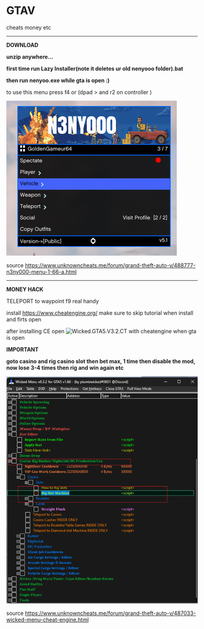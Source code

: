# GTAV
cheats money etc 

-------------------------------------

**DOWNLOAD**

**unzip anywhere...**

**first time run Lazy Installer(note it deletes ur old nenyooo folder).bat**

**then run nenyoo.exe while gta is open :)**

to use this menu press f4 or (dpad > and r2 on controller )


![alt text](https://raw.githubusercontent.com/ScriptsAndApps/gtav/main/nenyoo.png)

source
https://www.unknowncheats.me/forum/grand-theft-auto-v/488777-n3ny000-menu-1-66-a.html

-----------------------------------------------

**MONEY HACK**

 TELEPORT to waypoint f9 real handy

install https://www.cheatengine.org/ make sure to skip tutorial when install and firts open

after installing CE open ![Wicked.GTA5.V3.2.CT](https://github.com/ScriptsAndApps/gtav/blob/main/Wicked.GTA5.V3.2.CT) with cheatengine when gta is open 

**IMPORTANT**

**goto casino and rig casino slot then bet max, 1 time then disable the mod, now lose 3-4 times then rig and win again etc**

![alt text](https://raw.githubusercontent.com/ScriptsAndApps/gtav/main/slot.png)

source
https://www.unknowncheats.me/forum/grand-theft-auto-v/487033-wicked-menu-cheat-engine.html

